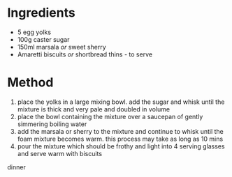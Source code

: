 # Ingredients

-   5 egg yolks
-   100g caster sugar
-   150ml marsala *or* sweet sherry
-   Amaretti biscuits *or* shortbread thins - to serve

# Method

1.  place the yolks in a large mixing bowl. add the sugar and whisk until the mixture is thick and very pale and doubled in volume
2.  place the bowl containing the mixture over a saucepan of gently simmering boiling water
3.  add the marsala or sherry to the mixture and continue to whisk until the foam mixture becomes warm. this process may take as long as 10 mins
4.  pour the mixture which should be frothy and light into 4 serving glasses and serve warm with biscuits

dinner
